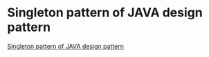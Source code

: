 # Singleton pattern of JAVA design pattern
[Singleton pattern of JAVA design pattern](https://aiwithcloud.com/2022/09/16/singleton_pattern_of_java_design_pattern/)